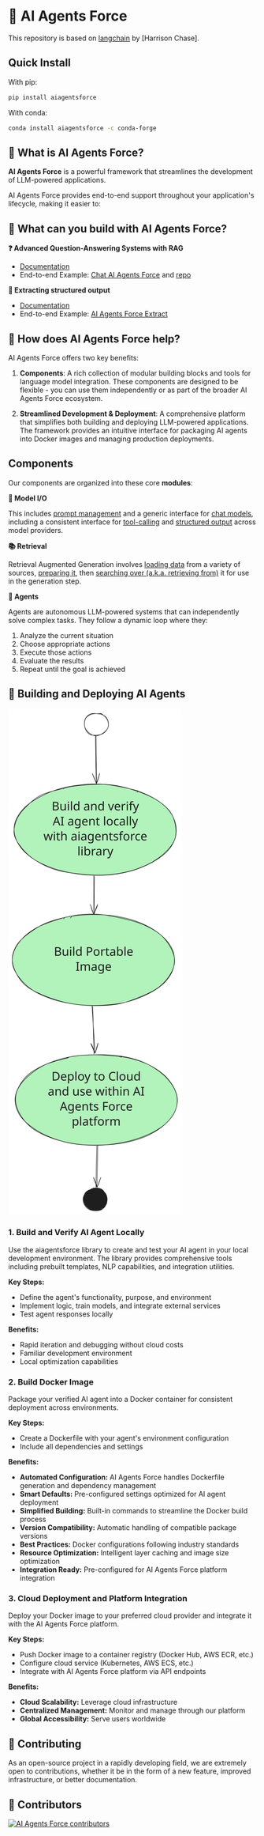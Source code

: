 # 🔗 AI Agents Force

This repository is based on [langchain](https://github.com/langchain-ai/langchain) by [Harrison Chase].

## Quick Install

With pip:

```bash
pip install aiagentsforce
```

With conda:

```bash
conda install aiagentsforce -c conda-forge
```

## 🤔 What is AI Agents Force?

**AI Agents Force** is a powerful framework that streamlines the development of LLM-powered applications.

AI Agents Force provides end-to-end support throughout your application's lifecycle, making it easier to:

## 🧱 What can you build with AI Agents Force?

**❓ Advanced Question-Answering Systems with RAG**

- [Documentation](https://docs.aiagentsforce.com/tutorials/rag/)
- End-to-end Example: [Chat AI Agents Force](https://chat.langchain.com) and [repo](https://github.com/AI-Agents-Force-SDK/chat-langchain)

**🧱 Extracting structured output**

- [Documentation](https://docs.aiagentsforce.com/tutorials/extraction/)
- End-to-end Example: [AI Agents Force Extract](https://github.com/AI-Agents-Force-SDK/langchain-extract/)


## 🚀 How does AI Agents Force help?

AI Agents Force offers two key benefits:

1. **Components**: A rich collection of modular building blocks and tools for language model integration. These components are designed to be flexible - you can use them independently or as part of the broader AI Agents Force ecosystem.

2. **Streamlined Development & Deployment**: A comprehensive platform that simplifies both building and deploying LLM-powered applications. The framework provides an intuitive interface for packaging AI agents into Docker images and managing production deployments.

## Components

Our components are organized into these core **modules**:

**📃 Model I/O**

This includes [prompt management](https://docs.aiagentsforce.com/concepts/prompt_templates/)
and a generic interface for [chat models](https://docs.aiagentsforce.com/concepts/chat_models/), including a consistent interface for [tool-calling](https://docs.aiagentsforce.com/concepts/tool_calling/) and [structured output](https://docs.aiagentsforce.com/concepts/structured_outputs/) across model providers.

**📚 Retrieval**

Retrieval Augmented Generation involves [loading data](https://docs.aiagentsforce.com/concepts/document_loaders/) from a variety of sources, [preparing it](https://docs.aiagentsforce.com/concepts/text_splitters/), then [searching over (a.k.a. retrieving from)](https://docs.aiagentsforce.com/concepts/retrievers/) it for use in the generation step.

**🤖 Agents**

Agents are autonomous LLM-powered systems that can independently solve complex tasks. They follow a dynamic loop where they:
1. Analyze the current situation
2. Choose appropriate actions
3. Execute those actions
4. Evaluate the results
5. Repeat until the goal is achieved


## 📖 Building and Deploying AI Agents

![Diagram outlining the process of building AI agent and using it within AI Agents Force orchestration platform.](https://github.com/AI-Agents-Force-SDK/aiagentsforce/blob/main/docs/static/svg/build-and-use-ai-agent-flow.svg "Build and use AI agent")

### 1. Build and Verify AI Agent Locally

Use the aiagentsforce library to create and test your AI agent in your local development environment. The library provides comprehensive tools including prebuilt templates, NLP capabilities, and integration utilities.

**Key Steps:**
- Define the agent's functionality, purpose, and environment
- Implement logic, train models, and integrate external services
- Test agent responses locally

**Benefits:**
- Rapid iteration and debugging without cloud costs
- Familiar development environment
- Local optimization capabilities

### 2. Build Docker Image

Package your verified AI agent into a Docker container for consistent deployment across environments.

**Key Steps:**
- Create a Dockerfile with your agent's environment configuration
- Include all dependencies and settings

**Benefits:**
- **Automated Configuration:** AI Agents Force handles Dockerfile generation and dependency management
- **Smart Defaults:** Pre-configured settings optimized for AI agent deployment
- **Simplified Building:** Built-in commands to streamline the Docker build process
- **Version Compatibility:** Automatic handling of compatible package versions
- **Best Practices:** Docker configurations following industry standards
- **Resource Optimization:** Intelligent layer caching and image size optimization
- **Integration Ready:** Pre-configured for AI Agents Force platform integration

### 3. Cloud Deployment and Platform Integration

Deploy your Docker image to your preferred cloud provider and integrate it with the AI Agents Force platform.

**Key Steps:**
- Push Docker image to a container registry (Docker Hub, AWS ECR, etc.)
- Configure cloud service (Kubernetes, AWS ECS, etc.)
- Integrate with AI Agents Force platform via API endpoints

**Benefits:**
- **Cloud Scalability:** Leverage cloud infrastructure
- **Centralized Management:** Monitor and manage through our platform
- **Global Accessibility:** Serve users worldwide

## 💁 Contributing

As an open-source project in a rapidly developing field, we are extremely open to contributions, whether it be in the form of a new feature, improved infrastructure, or better documentation.

## 🌟 Contributors

[![AI Agents Force contributors](https://contrib.rocks/image?repo=AI-Agents-Force-SDK/aiagentsforce&max=2000)](https://github.com/AI-Agents-Force-SDK/aiagentsforce/graphs/contributors)
